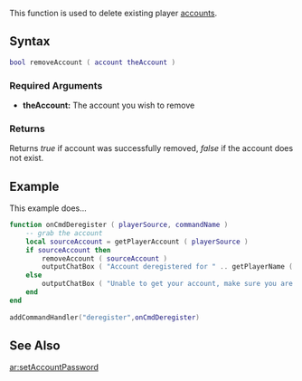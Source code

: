 This function is used to delete existing player [accounts](/docs/account.md "wikilink").

Syntax
------

``` lua
bool removeAccount ( account theAccount )
```

### Required Arguments

-   **theAccount:** The account you wish to remove

### Returns

Returns *true* if account was successfully removed, *false* if the account does not exist.

Example
-------

This example does...

``` lua
function onCmdDeregister ( playerSource, commandName )
    -- grab the account
    local sourceAccount = getPlayerAccount ( playerSource )
    if sourceAccount then
        removeAccount ( sourceAccount )
        outputChatBox ( "Account deregistered for " .. getPlayerName ( playerSource ) )
    else 
        outputChatBox ( "Unable to get your account, make sure you are logged in", playerSource )
    end
end
 
addCommandHandler("deregister",onCmdDeregister)
```

See Also
--------

[ar:setAccountPassword](/docs/ar:setaccountpassword.md "wikilink")
